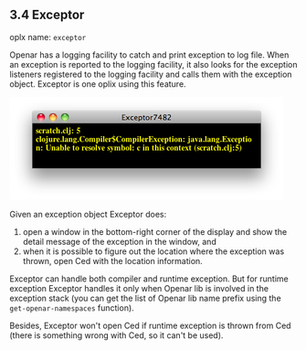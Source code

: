 ## 3.4 Exceptor

oplx name: `exceptor`

Openar has a logging facility to catch and print exception to log file. When an exception is reported to the logging facility, it also looks for the exception listeners registered to the logging facility and calls them with the exception object. Exceptor is one oplix using this feature.

![Exceptor](../res/ss-exceptor.png "Exceptor")

Given an exception object Exceptor does:

1. open a window in the bottom-right corner of the display and show the detail message of the exception in the window, and
2. when it is possible to figure out the location where the exception was thrown, open Ced with the location information.

Exceptor can handle both compiler and runtime exception. But for runtime exception Exceptor handles it only when Openar lib is involved in the exception stack (you can get the list of Openar lib name prefix using the `get-openar-namespaces` function).

Besides, Exceptor won't open Ced if runtime exception is thrown from Ced (there is something wrong with Ced, so it can't be used).
